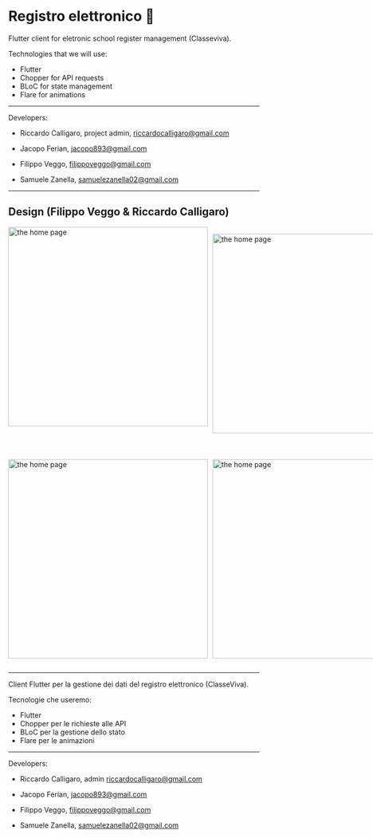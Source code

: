 # Registro elettronico 📕

Flutter client for eletronic school register management (Classeviva).

Technologies that we will use:

- Flutter
- Chopper for API requests
- BLoC for state management
- Flare for animations

---

Developers:

- Riccardo Calligaro, project admin, riccardocalligaro@gmail.com

- Jacopo Ferian, jacopo893@gmail.com
- Filippo Veggo, filippoveggo@gmail.com
- Samuele Zanella, samuelezanella02@gmail.com

---

## Design (Filippo Veggo & Riccardo Calligaro)

<div >

<div style="display: inline-flex;">
<img src="https://i.imgur.com/kA3nnBG.png"
     height="400px"
     alt="the home page"
     style="float: left; margin-right: 10px;" />

<img src="https://i.imgur.com/TW6aTcM.png"
     height="400px"
     alt="the home page"
     style="float: left; margin-right: 10px;" />

<img src="https://i.imgur.com/rqPtEbl.png"
    height="400px"
     alt="the home page"
     style="float: left; margin-right: 10px; margin-bottom: 10px;" /> </div>

<div style="display: inline-flex;">

<img src="https://i.imgur.com/nP5XXON.png"
    height="400px"
     alt="the home page"
     style="float: left; margin-right: 10px;" />

<img src="https://i.imgur.com/5ZVDoBi.png"
    height="400px"
     alt="the home page"
     style="float: left; margin-right: 10px;" />

<img src="https://i.imgur.com/nDsK6vw.png"
    height="400px"
     alt="the home page"
     style="margin-right: 10px;" />
</div>
</div>

---

Client Flutter per la gestione dei dati del registro elettronico (ClasseViva).

Tecnologie che useremo:

- Flutter
- Chopper per le richieste alle API
- BLoC per la gestione dello stato
- Flare per le animazioni

---

Developers:

- Riccardo Calligaro, admin riccardocalligaro@gmail.com

- Jacopo Ferian, jacopo893@gmail.com
- Filippo Veggo, filippoveggo@gmail.com
- Samuele Zanella, samuelezanella02@gmail.com
